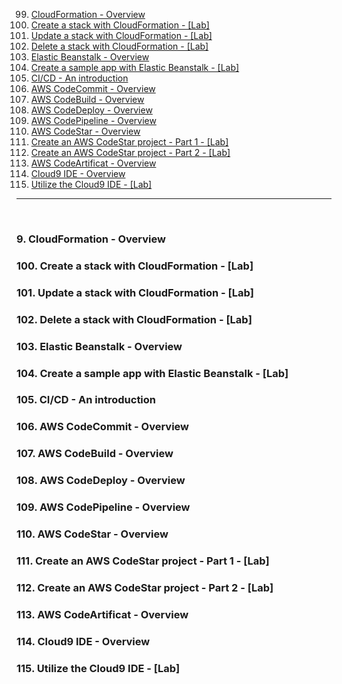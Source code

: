 99. [CloudFormation - Overview](#99)
100. [Create a stack with CloudFormation - [Lab]](#100)
101. [Update a stack with CloudFormation - [Lab]](#101)
102. [Delete a stack with CloudFormation - [Lab]](#102)
103. [Elastic Beanstalk - Overview](#103)
104. [Create a sample app with Elastic Beanstalk - [Lab]](#104)
105. [CI/CD - An introduction](#105)
106. [AWS CodeCommit - Overview](#106)
107. [AWS CodeBuild - Overview](#107)
108. [AWS CodeDeploy - Overview](#108)
109. [AWS CodePipeline - Overview](#109)
110. [AWS CodeStar - Overview](#110)
111. [Create an AWS CodeStar project - Part 1 - [Lab]](#111)
112. [Create an AWS CodeStar project - Part 2 - [Lab]](#112)
113. [AWS CodeArtificat - Overview](#113)
114. [Cloud9 IDE - Overview](#114)
115. [Utilize the Cloud9 IDE - [Lab]](#115)

---

<br>

### 9. CloudFormation - Overview<a id="99"></a>

### 100. Create a stack with CloudFormation - [Lab]<a id="100"></a>

### 101. Update a stack with CloudFormation - [Lab]<a id="101"></a>

### 102. Delete a stack with CloudFormation - [Lab]<a id="102"></a>

### 103. Elastic Beanstalk - Overview<a id="103"></a>

### 104. Create a sample app with Elastic Beanstalk - [Lab]<a id="104"></a>

### 105. CI/CD - An introduction<a id="105"></a>

### 106. AWS CodeCommit - Overview<a id="106"></a>

### 107. AWS CodeBuild - Overview<a id="107"></a>

### 108. AWS CodeDeploy - Overview<a id="108"></a>

### 109. AWS CodePipeline - Overview<a id="109"></a>

### 110. AWS CodeStar - Overview<a id="110"></a>

### 111. Create an AWS CodeStar project - Part 1 - [Lab]<a id="111"></a>

### 112. Create an AWS CodeStar project - Part 2 - [Lab]<a id="112"></a>

### 113. AWS CodeArtificat - Overview<a id="113"></a>

### 114. Cloud9 IDE - Overview<a id="114"></a>

### 115. Utilize the Cloud9 IDE - [Lab]<a id="115"></a>
